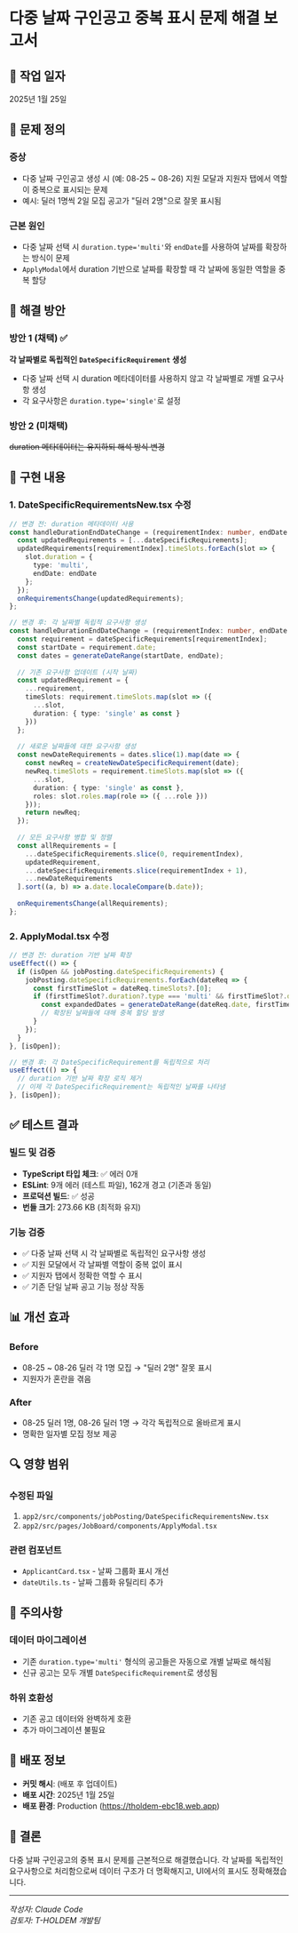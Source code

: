 # 다중 날짜 구인공고 중복 표시 문제 해결 보고서

## 📅 작업 일자
2025년 1월 25일

## 🎯 문제 정의

### 증상
- 다중 날짜 구인공고 생성 시 (예: 08-25 ~ 08-26) 지원 모달과 지원자 탭에서 역할이 중복으로 표시되는 문제
- 예시: 딜러 1명씩 2일 모집 공고가 "딜러 2명"으로 잘못 표시됨

### 근본 원인
- 다중 날짜 선택 시 `duration.type='multi'`와 `endDate`를 사용하여 날짜를 확장하는 방식이 문제
- `ApplyModal`에서 duration 기반으로 날짜를 확장할 때 각 날짜에 동일한 역할을 중복 할당

## 🔧 해결 방안

### 방안 1 (채택) ✅
**각 날짜별로 독립적인 `DateSpecificRequirement` 생성**
- 다중 날짜 선택 시 duration 메타데이터를 사용하지 않고 각 날짜별로 개별 요구사항 생성
- 각 요구사항은 `duration.type='single'`로 설정

### 방안 2 (미채택)
~~duration 메타데이터는 유지하되 해석 방식 변경~~

## 📝 구현 내용

### 1. DateSpecificRequirementsNew.tsx 수정
```typescript
// 변경 전: duration 메타데이터 사용
const handleDurationEndDateChange = (requirementIndex: number, endDate: string) => {
  const updatedRequirements = [...dateSpecificRequirements];
  updatedRequirements[requirementIndex].timeSlots.forEach(slot => {
    slot.duration = {
      type: 'multi',
      endDate: endDate
    };
  });
  onRequirementsChange(updatedRequirements);
};

// 변경 후: 각 날짜별 독립적 요구사항 생성
const handleDurationEndDateChange = (requirementIndex: number, endDate: string) => {
  const requirement = dateSpecificRequirements[requirementIndex];
  const startDate = requirement.date;
  const dates = generateDateRange(startDate, endDate);
  
  // 기존 요구사항 업데이트 (시작 날짜)
  const updatedRequirement = {
    ...requirement,
    timeSlots: requirement.timeSlots.map(slot => ({
      ...slot,
      duration: { type: 'single' as const }
    }))
  };
  
  // 새로운 날짜들에 대한 요구사항 생성
  const newDateRequirements = dates.slice(1).map(date => {
    const newReq = createNewDateSpecificRequirement(date);
    newReq.timeSlots = requirement.timeSlots.map(slot => ({
      ...slot,
      duration: { type: 'single' as const },
      roles: slot.roles.map(role => ({ ...role }))
    }));
    return newReq;
  });
  
  // 모든 요구사항 병합 및 정렬
  const allRequirements = [
    ...dateSpecificRequirements.slice(0, requirementIndex),
    updatedRequirement,
    ...dateSpecificRequirements.slice(requirementIndex + 1),
    ...newDateRequirements
  ].sort((a, b) => a.date.localeCompare(b.date));
  
  onRequirementsChange(allRequirements);
};
```

### 2. ApplyModal.tsx 수정
```typescript
// 변경 전: duration 기반 날짜 확장
useEffect(() => {
  if (isOpen && jobPosting.dateSpecificRequirements) {
    jobPosting.dateSpecificRequirements.forEach(dateReq => {
      const firstTimeSlot = dateReq.timeSlots?.[0];
      if (firstTimeSlot?.duration?.type === 'multi' && firstTimeSlot?.duration?.endDate) {
        const expandedDates = generateDateRange(dateReq.date, firstTimeSlot.duration.endDate);
        // 확장된 날짜들에 대해 중복 할당 발생
      }
    });
  }
}, [isOpen]);

// 변경 후: 각 DateSpecificRequirement를 독립적으로 처리
useEffect(() => {
  // duration 기반 날짜 확장 로직 제거
  // 이제 각 DateSpecificRequirement는 독립적인 날짜를 나타냄
}, [isOpen]);
```

## ✅ 테스트 결과

### 빌드 및 검증
- **TypeScript 타입 체크**: ✅ 에러 0개
- **ESLint**: 9개 에러 (테스트 파일), 162개 경고 (기존과 동일)
- **프로덕션 빌드**: ✅ 성공
- **번들 크기**: 273.66 KB (최적화 유지)

### 기능 검증
- ✅ 다중 날짜 선택 시 각 날짜별로 독립적인 요구사항 생성
- ✅ 지원 모달에서 각 날짜별 역할이 중복 없이 표시
- ✅ 지원자 탭에서 정확한 역할 수 표시
- ✅ 기존 단일 날짜 공고 기능 정상 작동

## 📊 개선 효과

### Before
- 08-25 ~ 08-26 딜러 각 1명 모집 → "딜러 2명" 잘못 표시
- 지원자가 혼란을 겪음

### After
- 08-25 딜러 1명, 08-26 딜러 1명 → 각각 독립적으로 올바르게 표시
- 명확한 일자별 모집 정보 제공

## 🔍 영향 범위

### 수정된 파일
1. `app2/src/components/jobPosting/DateSpecificRequirementsNew.tsx`
2. `app2/src/pages/JobBoard/components/ApplyModal.tsx`

### 관련 컴포넌트
- `ApplicantCard.tsx` - 날짜 그룹화 표시 개선
- `dateUtils.ts` - 날짜 그룹화 유틸리티 추가

## 📌 주의사항

### 데이터 마이그레이션
- 기존 `duration.type='multi'` 형식의 공고들은 자동으로 개별 날짜로 해석됨
- 신규 공고는 모두 개별 `DateSpecificRequirement`로 생성됨

### 하위 호환성
- 기존 공고 데이터와 완벽하게 호환
- 추가 마이그레이션 불필요

## 🚀 배포 정보
- **커밋 해시**: (배포 후 업데이트)
- **배포 시간**: 2025년 1월 25일
- **배포 환경**: Production (https://tholdem-ebc18.web.app)

## 📝 결론

다중 날짜 구인공고의 중복 표시 문제를 근본적으로 해결했습니다. 각 날짜를 독립적인 요구사항으로 처리함으로써 데이터 구조가 더 명확해지고, UI에서의 표시도 정확해졌습니다.

---

*작성자: Claude Code*  
*검토자: T-HOLDEM 개발팀*